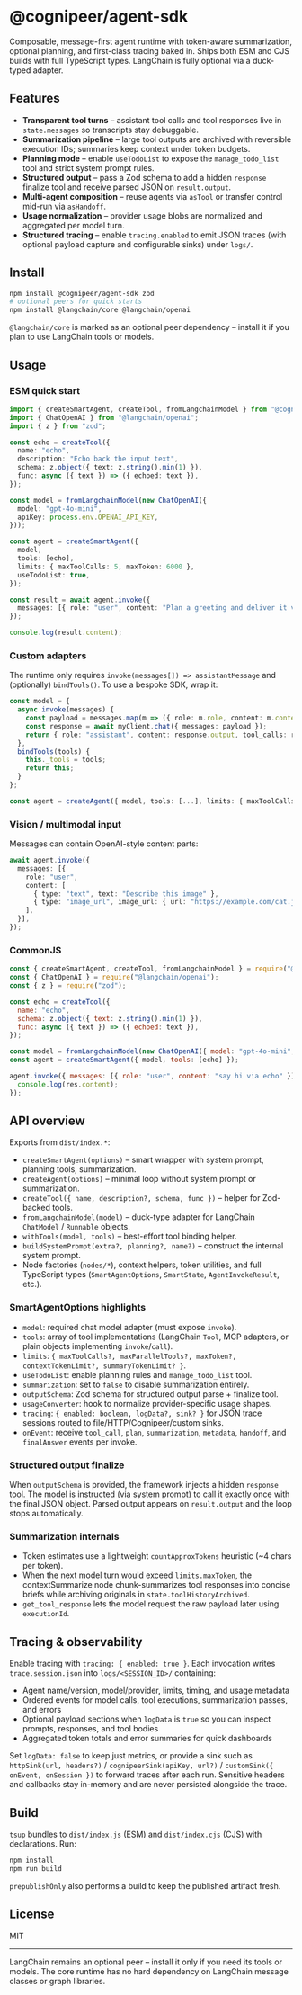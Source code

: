 # @cognipeer/agent-sdk

Composable, message-first agent runtime with token-aware summarization, optional planning, and first-class tracing baked in. Ships both ESM and CJS builds with full TypeScript types. LangChain is fully optional via a duck-typed adapter.

## Features

- **Transparent tool turns** – assistant tool calls and tool responses live in `state.messages` so transcripts stay debuggable.
- **Summarization pipeline** – large tool outputs are archived with reversible execution IDs; summaries keep context under token budgets.
- **Planning mode** – enable `useTodoList` to expose the `manage_todo_list` tool and strict system prompt rules.
- **Structured output** – pass a Zod schema to add a hidden `response` finalize tool and receive parsed JSON on `result.output`.
- **Multi-agent composition** – reuse agents via `asTool` or transfer control mid-run via `asHandoff`.
- **Usage normalization** – provider usage blobs are normalized and aggregated per model turn.
- **Structured tracing** – enable `tracing.enabled` to emit JSON traces (with optional payload capture and configurable sinks) under `logs/`.

## Install

```sh
npm install @cognipeer/agent-sdk zod
# optional peers for quick starts
npm install @langchain/core @langchain/openai
```

`@langchain/core` is marked as an optional peer dependency – install it if you plan to use LangChain tools or models.

## Usage

### ESM quick start

```ts
import { createSmartAgent, createTool, fromLangchainModel } from "@cognipeer/agent-sdk";
import { ChatOpenAI } from "@langchain/openai";
import { z } from "zod";

const echo = createTool({
  name: "echo",
  description: "Echo back the input text",
  schema: z.object({ text: z.string().min(1) }),
  func: async ({ text }) => ({ echoed: text }),
});

const model = fromLangchainModel(new ChatOpenAI({
  model: "gpt-4o-mini",
  apiKey: process.env.OPENAI_API_KEY,
}));

const agent = createSmartAgent({
  model,
  tools: [echo],
  limits: { maxToolCalls: 5, maxToken: 6000 },
  useTodoList: true,
});

const result = await agent.invoke({
  messages: [{ role: "user", content: "Plan a greeting and deliver it via the echo tool" }],
});

console.log(result.content);
```

### Custom adapters

The runtime only requires `invoke(messages[]) => assistantMessage` and (optionally) `bindTools()`. To use a bespoke SDK, wrap it:

```ts
const model = {
  async invoke(messages) {
    const payload = messages.map(m => ({ role: m.role, content: m.content }));
    const response = await myClient.chat({ messages: payload });
    return { role: "assistant", content: response.output, tool_calls: response.tool_calls };
  },
  bindTools(tools) {
    this._tools = tools;
    return this;
  }
};

const agent = createAgent({ model, tools: [...], limits: { maxToolCalls: 3 } });
```

### Vision / multimodal input

Messages can contain OpenAI-style content parts:

```ts
await agent.invoke({
  messages: [{
    role: "user",
    content: [
      { type: "text", text: "Describe this image" },
      { type: "image_url", image_url: { url: "https://example.com/cat.jpg", detail: "low" } },
    ],
  }],
});
```

### CommonJS

```js
const { createSmartAgent, createTool, fromLangchainModel } = require("@cognipeer/agent-sdk");
const { ChatOpenAI } = require("@langchain/openai");
const { z } = require("zod");

const echo = createTool({
  name: "echo",
  schema: z.object({ text: z.string().min(1) }),
  func: async ({ text }) => ({ echoed: text }),
});

const model = fromLangchainModel(new ChatOpenAI({ model: "gpt-4o-mini", apiKey: process.env.OPENAI_API_KEY }));
const agent = createSmartAgent({ model, tools: [echo] });

agent.invoke({ messages: [{ role: "user", content: "say hi via echo" }] }).then(res => {
  console.log(res.content);
});
```

## API overview

Exports from `dist/index.*`:

- `createSmartAgent(options)` – smart wrapper with system prompt, planning tools, summarization.
- `createAgent(options)` – minimal loop without system prompt or summarization.
- `createTool({ name, description?, schema, func })` – helper for Zod-backed tools.
- `fromLangchainModel(model)` – duck-type adapter for LangChain `ChatModel` / `Runnable` objects.
- `withTools(model, tools)` – best-effort tool binding helper.
- `buildSystemPrompt(extra?, planning?, name?)` – construct the internal system prompt.
- Node factories (`nodes/*`), context helpers, token utilities, and full TypeScript types (`SmartAgentOptions`, `SmartState`, `AgentInvokeResult`, etc.).

### SmartAgentOptions highlights

- `model`: required chat model adapter (must expose `invoke`).
- `tools`: array of tool implementations (LangChain `Tool`, MCP adapters, or plain objects implementing `invoke`/`call`).
- `limits`: `{ maxToolCalls?, maxParallelTools?, maxToken?, contextTokenLimit?, summaryTokenLimit? }`.
- `useTodoList`: enable planning rules and `manage_todo_list` tool.
- `summarization`: set to `false` to disable summarization entirely.
- `outputSchema`: Zod schema for structured output parse + finalize tool.
- `usageConverter`: hook to normalize provider-specific usage shapes.
- `tracing`: `{ enabled: boolean, logData?, sink? }` for JSON trace sessions routed to file/HTTP/Cognipeer/custom sinks.
- `onEvent`: receive `tool_call`, `plan`, `summarization`, `metadata`, `handoff`, and `finalAnswer` events per invoke.

### Structured output finalize

When `outputSchema` is provided, the framework injects a hidden `response` tool. The model is instructed (via system prompt) to call it exactly once with the final JSON object. Parsed output appears on `result.output` and the loop stops automatically.

### Summarization internals

- Token estimates use a lightweight `countApproxTokens` heuristic (~4 chars per token).
- When the next model turn would exceed `limits.maxToken`, the contextSummarize node chunk-summarizes tool responses into concise briefs while archiving originals in `state.toolHistoryArchived`.
- `get_tool_response` lets the model request the raw payload later using `executionId`.

## Tracing & observability

Enable tracing with `tracing: { enabled: true }`. Each invocation writes `trace.session.json` into `logs/<SESSION_ID>/` containing:

- Agent name/version, model/provider, limits, timing, and usage metadata
- Ordered events for model calls, tool executions, summarization passes, and errors
- Optional payload sections when `logData` is `true` so you can inspect prompts, responses, and tool bodies
- Aggregated token totals and error summaries for quick dashboards

Set `logData: false` to keep just metrics, or provide a sink such as `httpSink(url, headers?)` / `cognipeerSink(apiKey, url?)` / `customSink({ onEvent, onSession })` to forward traces after each run. Sensitive headers and callbacks stay in-memory and are never persisted alongside the trace.

## Build

`tsup` bundles to `dist/index.js` (ESM) and `dist/index.cjs` (CJS) with declarations. Run:

```sh
npm install
npm run build
```

`prepublishOnly` also performs a build to keep the published artifact fresh.

## License

MIT

---

LangChain remains an optional peer – install it only if you need its tools or models. The core runtime has no hard dependency on LangChain message classes or graph libraries.
